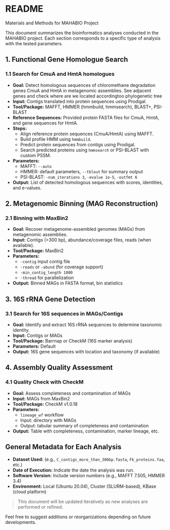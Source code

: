 # README



Materials and Methods for MAHABIO Project

This document summarizes the bioinformatics analyses conducted in the MAHABIO project. Each section corresponds to a specific type of analysis with the tested parameters.

## 1. Functional Gene Homologue Search

### 1.1 Search for CmuA and HmtA homologues

* **Goal:** Detect homologous sequences of chloromethane degradation genes CmuA and HmtA in metagenomic assemblies. See adjacent genes and check where are we located accordingtoo phylogenetic tree 
* **Input:** Contigs translated into protein sequences using Prodigal.
* **Tool/Package:** MAFFT, HMMER (hmmbuild, hmmsearch), BLAST+, PSI-BLAST
* **Reference Sequences:** Provided protein FASTA files for CmuA, HmtA, and gene sequences for HmtA.
* **Steps:**
  * Align reference protein sequences (CmuA/HmtA) using MAFFT.
  * Build profile HMM using `hmmbuild`.
  * Predict protein sequences from contigs using Prodigal.
  * Search predicted proteins using `hmmsearch` or PSI-BLAST with custom PSSM.
* **Parameters:**
  * MAFFT: `--auto`
  * HMMER: default parameters, `--tblout` for summary output
  * PSI-BLAST: `-num_iterations 3`, `-evalue 1e-5`, `-outfmt 6`
* **Output:** List of detected homologous sequences with scores, identities, and e-values.

## 2. Metagenomic Binning (MAG Reconstruction)

### 2.1 Binning with MaxBin2

* **Goal:** Recover metagenome-assembled genomes (MAGs) from metagenomic assemblies.
* **Input:** Contigs (>300 bp), abundance/coverage files, reads (when available).
* **Tool/Package:** MaxBin2
* **Parameters:**
  * `-contig` input contig file
  * `-reads` or `-abund` (for coverage support)
  * `-min_contig_length 1000`
  * `-thread` for parallelization
* **Output:** Binned MAGs in FASTA format, bin statistics

## 3. 16S rRNA Gene Detection

### 3.1 Search for 16S sequences in MAGs/Contigs

* **Goal:** Identify and extract 16S rRNA sequences to determine taxonomic identity.
* **Input:** Contigs or MAGs
* **Tool/Package:** Barrnap or CheckM (16S marker analysis)
* **Parameters:** Default
* **Output:** 16S gene sequences with location and taxonomy (if available)

## 4. Assembly Quality Assessment

### 4.1 Quality Check with CheckM

* **Goal:** Assess completeness and contamination of MAGs
* **Input:** MAGs from MaxBin2
* **Tool/Package:** CheckM v1.0.18
* **Parameters:**
  * `lineage_wf` workflow
  * Input: directory with MAGs
  * Output: tabular summary of completeness and contamination
* **Output:** Table with completeness, contamination, marker lineage, etc.

## General Metadata for Each Analysis

* **Dataset Used:** (e.g., `C_contigs_more_than_300bp.fasta`, `Fk_proteins.faa`, etc.)
* **Date of Execution:** Indicate the date the analysis was run.
* **Software Version:** Include version numbers (e.g., MAFFT 7.505, HMMER 3.4)
* **Environment:** Local (Ubuntu 20.04), Cluster (SLURM-based), KBase (cloud platform)

> This document will be updated iteratively as new analyses are performed or refined.

Feel free to suggest additions or reorganizations depending on future developments.




